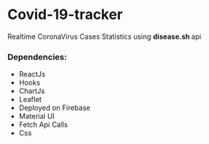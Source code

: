 # Covid-19-tracker

Realtime CoronaVirus Cases Statistics using <strong>disease.sh </strong> api 

### Dependencies:
<ul>
  <li> ReactJs </li>
  <li> Hooks </li>
  <li> ChartJs </li>
  <li> Leaflet </li>
  <li> Deployed on Firebase </li>
  <li> Material UI </li>
  <li> Fetch Api Calls </li>
  <li> Css </li>
</ul>

